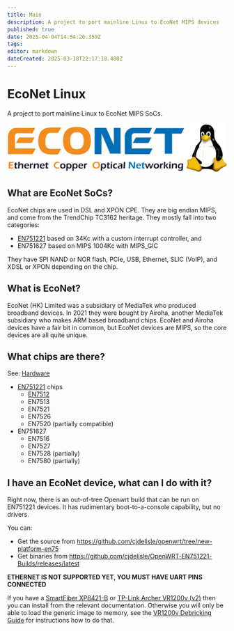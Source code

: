 ```yaml
---
title: Main
description: A project to port mainline Linux to EcoNet MIPS devices
published: true
date: 2025-04-04T14:54:26.359Z
tags: 
editor: markdown
dateCreated: 2025-03-18T22:17:18.480Z
---
```


# EcoNet Linux
A project to port mainline Linux to EcoNet MIPS SoCs.

![econet_linux_logo.png](/econet_linux_logo.png)

## What are EcoNet SoCs?
EcoNet chips are used in DSL and XPON CPE. They are big endian MIPS, and come from the TrendChip TC3162 heritage. They mostly fall into two categories:
* [EN751221](/hardware/EN751221) based on 34Kc with a custom interrupt controller, and
* EN751627 based on MIPS 1004Kc with MIPS_GIC

They have SPI NAND or NOR flash, PCIe, USB, Ethernet, SLIC (VoIP), and XDSL or XPON depending on the chip.

## What is EcoNet?
EcoNet (HK) Limited was a subsidiary of MediaTek who produced broadband devices. In 2021 they were bought by Airoha, another MediaTek subsidiary who makes ARM based broadband chips. EcoNet and Airoha devices have a fair bit in common, but EcoNet devices are MIPS, so the core devices are all quite unique.

## What chips are there?
See: [Hardware](/hardware)
* [EN751221](/hardware/EN751221) chips
  * [EN7512](/hardware/EN751221/EN7512)
  * EN7513
  * EN7521
  * EN7526
  * EN7520 (partially compatible)
* EN751627
  * EN7516
  * EN7527
  * EN7528 (partially)
  * EN7580 (partially)

## I have an EcoNet device, what can I do with it?
Right now, there is an out-of-tree Openwrt build that can be run on EN751221 devices. It has rudimentary boot-to-a-console capability, but no drivers.

You can:

* Get the source from https://github.com/cjdelisle/openwrt/tree/new-platform-en75
* Get binaries from https://github.com/cjdelisle/OpenWRT-EN751221-Builds/releases/latest

**ETHERNET IS NOT SUPPORTED YET, YOU MUST HAVE UART PINS CONNECTED**

If you have a [SmartFiber XP8421-B](https://openwrt.org/inbox/toh/evaluation_boards/unbranded_boards/smartfiber_xp8421-b#installing_openwrt_from_the_bootloader_in_linux) or [TP-Link Archer VR1200v (v2)](https://openwrt.org/inbox/toh/tp-link/archer_vr1200v) then you can install from the relevant documentation. Otherwise you will only be able to load the generic image to memory, see the [VR1200v Debricking Guide](https://openwrt.org/inbox/toh/tp-link/archer_vr1200v#debricking) for instructions how to do that.

